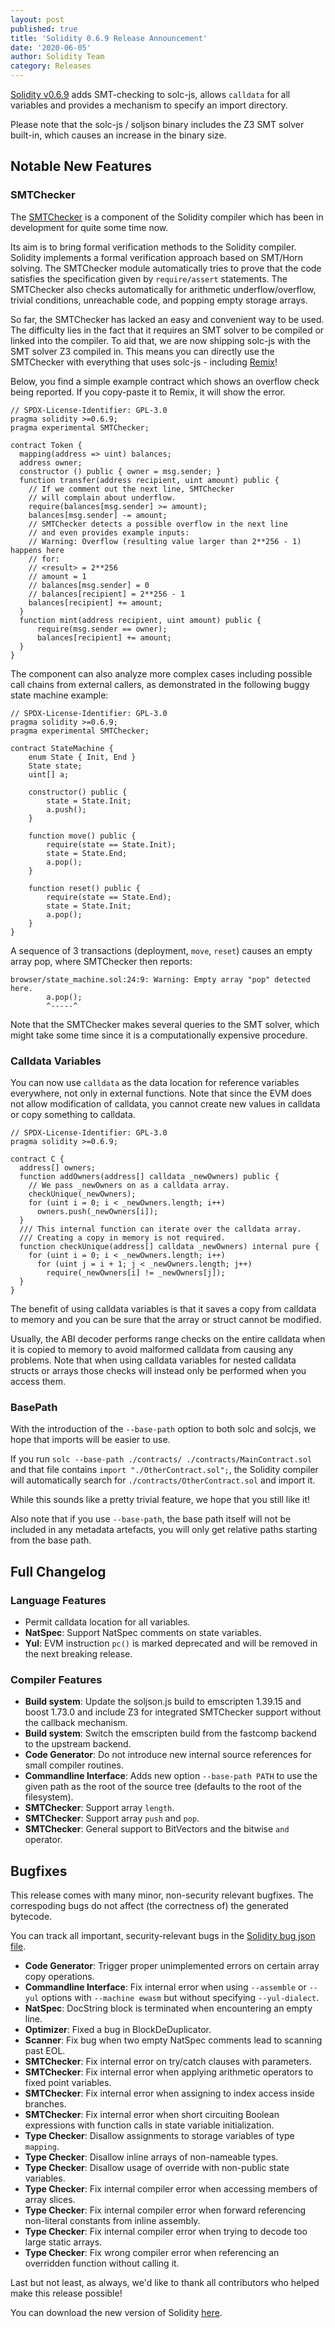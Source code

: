 ```yaml
---
layout: post
published: true
title: 'Solidity 0.6.9 Release Announcement'
date: '2020-06-05'
author: Solidity Team
category: Releases
---
```


[Solidity v0.6.9](https://github.com/ethereum/solidity/releases/tag/v0.6.9) adds SMT-checking to solc-js,
allows ``calldata`` for all variables and provides a mechanism to specify an import directory.

Please note that the solc-js / soljson binary includes the Z3 SMT solver built-in, which causes an increase in the binary size.

## Notable New Features

### SMTChecker

The [SMTChecker](https://solidity.readthedocs.io/en/v0.6.8/security-considerations.html#formal-verification) is a component of the Solidity compiler which has been in development for quite some time now. 

Its aim is to bring formal verification methods  to the Solidity compiler. Solidity implements a formal verification approach based on SMT/Horn solving. The SMTChecker module automatically tries to prove that the code satisfies the specification given by `require/assert` statements. The SMTChecker also checks automatically for arithmetic underflow/overflow, trivial conditions,
unreachable code, and popping empty storage arrays.


So far, the SMTChecker has lacked an easy and convenient way to be used.
The difficulty lies in the fact that it requires an SMT solver to be compiled or linked into the compiler. To aid that, we are now shipping solc-js with the SMT solver Z3 compiled in. This means you can directly use the SMTChecker with everything
that uses solc-js - including [Remix](https://remix.ethereum.org/)!

Below, you find a simple example contract which shows an overflow check being reported. If you copy-paste it to Remix, it will show the error.

```solidity
// SPDX-License-Identifier: GPL-3.0
pragma solidity >=0.6.9;
pragma experimental SMTChecker;

contract Token {
  mapping(address => uint) balances;
  address owner;
  constructor () public { owner = msg.sender; }
  function transfer(address recipient, uint amount) public {
    // If we comment out the next line, SMTChecker
    // will complain about underflow.
    require(balances[msg.sender] >= amount);
    balances[msg.sender] -= amount;
    // SMTChecker detects a possible overflow in the next line
    // and even provides example inputs:
    // Warning: Overflow (resulting value larger than 2**256 - 1) happens here
    // for:
    // <result> = 2**256
    // amount = 1
    // balances[msg.sender] = 0
    // balances[recipient] = 2**256 - 1
    balances[recipient] += amount;
  }
  function mint(address recipient, uint amount) public {
      require(msg.sender == owner);
      balances[recipient] += amount;
  }
}
```

The component can also analyze more complex cases including possible call chains from external callers, as demonstrated in the following buggy state machine example:

```solidity
// SPDX-License-Identifier: GPL-3.0
pragma solidity >=0.6.9;
pragma experimental SMTChecker;

contract StateMachine {
    enum State { Init, End }
    State state;
    uint[] a;
    
    constructor() public {
        state = State.Init;
        a.push();
    }
    
    function move() public {
        require(state == State.Init);
        state = State.End;
        a.pop();
    }
    
    function reset() public {
        require(state == State.End);
        state = State.Init;
        a.pop();
    }
}
```

A sequence of 3 transactions (deployment, `move`, `reset`) causes an empty array pop, where SMTChecker then reports:
```solidity
browser/state_machine.sol:24:9: Warning: Empty array "pop" detected here.
        a.pop();
        ^-----^
```

Note that the SMTChecker makes several queries to the SMT solver, which might take some time since it is a computationally expensive procedure.

### Calldata Variables

You can now use `calldata` as the data location for reference variables everywhere, not only in external functions. Note that since the EVM does not allow modification of calldata, you cannot create new values in calldata or copy something to calldata.


```solidity
// SPDX-License-Identifier: GPL-3.0
pragma solidity >=0.6.9;

contract C {
  address[] owners;
  function addOwners(address[] calldata _newOwners) public {
    // We pass _newOwners on as a calldata array.
    checkUnique(_newOwners);
    for (uint i = 0; i < _newOwners.length; i++)
      owners.push(_newOwners[i]);
  }
  /// This internal function can iterate over the calldata array.
  /// Creating a copy in memory is not required.
  function checkUnique(address[] calldata _newOwners) internal pure {
    for (uint i = 0; i < _newOwners.length; i++)
      for (uint j = i + 1; j < _newOwners.length; j++)
        require(_newOwners[i] != _newOwners[j]);
  }
}
```

The benefit of using calldata variables is that it saves
a copy from calldata to memory and you can be sure that the
array or struct cannot be modified.

Usually, the ABI decoder performs range checks on the entire calldata when it is copied to memory to avoid malformed calldata from causing any problems.
Note that when using calldata variables for nested calldata structs or arrays those checks will instead only be performed when you access them.

### BasePath

With the introduction of the ``--base-path`` option to both
solc and solcjs, we hope that imports will be easier to use.

If you run ``solc --base-path ./contracts/ ./contracts/MainContract.sol``
and that file contains ``import "./OtherContract.sol";``, the Solidity
compiler will automatically search for ``./contracts/OtherContract.sol``
and import it.

While this sounds like a pretty trivial feature, we hope that you still like it!

Also note that if you use ``--base-path``, the base path itself will
not be included in any metadata artefacts, you will only get relative
paths starting from the base path.


## Full Changelog

### Language Features
 * Permit calldata location for all variables.
 * **NatSpec**: Support NatSpec comments on state variables.
 * **Yul**: EVM instruction `pc()` is marked deprecated and will be removed in the next breaking release.

### Compiler Features
 * **Build system**: Update the soljson.js build to emscripten 1.39.15 and boost 1.73.0 and include Z3 for integrated SMTChecker support without the callback mechanism.
 * **Build system**: Switch the emscripten build from the fastcomp backend to the upstream backend.
 * **Code Generator**: Do not introduce new internal source references for small compiler routines.
 * **Commandline Interface**: Adds new option ``--base-path PATH`` to use the given path as the root of the source tree (defaults to the root of the filesystem).
 * **SMTChecker**: Support array ``length``.
 * **SMTChecker**: Support array ``push`` and ``pop``.
 * **SMTChecker**: General support to BitVectors and the bitwise ``and`` operator.

## Bugfixes

This release comes with many minor, non-security relevant bugfixes. The correspoding bugs do not affect (the correctness of) the generated
bytecode. 

You can track all important, security-relevant bugs in the [Solidity bug json file](https://github.com/ethereum/solidity/blob/develop/docs/bugs.json).

 * **Code Generator**: Trigger proper unimplemented errors on certain array copy operations.
 * **Commandline Interface**: Fix internal error when using ``--assemble`` or ``--yul`` options with ``--machine ewasm`` but without specifying ``--yul-dialect``.
 * **NatSpec**: DocString block is terminated when encountering an empty line.
 * **Optimizer**: Fixed a bug in BlockDeDuplicator.
 * **Scanner**: Fix bug when two empty NatSpec comments lead to scanning past EOL.
 * **SMTChecker**: Fix internal error on try/catch clauses with parameters.
 * **SMTChecker**: Fix internal error when applying arithmetic operators to fixed point variables.
 * **SMTChecker**: Fix internal error when assigning to index access inside branches.
 * **SMTChecker**: Fix internal error when short circuiting Boolean expressions with function calls in state variable initialization.
 * **Type Checker**: Disallow assignments to storage variables of type ``mapping``.
 * **Type Checker**: Disallow inline arrays of non-nameable types.
 * **Type Checker**: Disallow usage of override with non-public state variables.
 * **Type Checker**: Fix internal compiler error when accessing members of array slices.
 * **Type Checker**: Fix internal compiler error when forward referencing non-literal constants from inline assembly.
 * **Type Checker**: Fix internal compiler error when trying to decode too large static arrays.
 * **Type Checker**: Fix wrong compiler error when referencing an overridden function without calling it.

Last but not least, as always, we'd like to thank all contributors who helped  make this release possible!

You can download the new version of Solidity [here](https://github.com/ethereum/solidity/releases/tag/v0.6.9).

